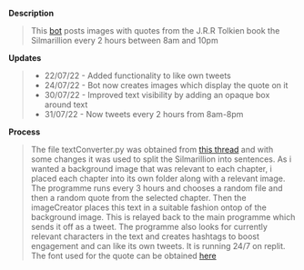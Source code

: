 
**Description**
> This [bot](https://twitter.com/SilmarillionQo1) posts images with quotes from the J.R.R Tolkien book the Silmarillion every 2 hours between 8am and 10pm


**Updates**
> - 22/07/22 - Added functionality to like own tweets
> - 24/07/22 - Bot now creates images which display the quote on it
> - 30/07/22 - Improved text visibility by adding an opaque box around text
> - 31/07/22 - Now tweets every 2 hours from 8am-8pm



**Process**
> The file textConverter.py was obtained from [this thread](https://stackoverflow.com/questions/4576077/how-can-i-split-a-text-into-sentences) and with some changes it was used to split the Silmarillion into sentences. As i wanted a background image that was relevant to each chapter, i placed each chapter into its own folder along with a relevant image. The programme runs every 3 hours and chooses a random file and then a random quote from the selected chapter. Then the imageCreator places this text in a suitable fashion ontop of the background image. This is relayed back to the main programme which sends it off as a tweet. The programme also looks for currently relevant characters in the text and creates hashtags to boost engagement and can like its own tweets. It is running 24/7 on replit. The font used for the quote can be obtained [here](https://fonts.google.com/specimen/Courgette?query=courgette)
